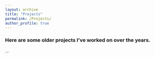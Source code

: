 ```yaml
---
layout: archive
title: "Projects"
permalink: /Projects/
author_profile: true
---
```


### Here are some older projects I’ve worked on over the years.

...
